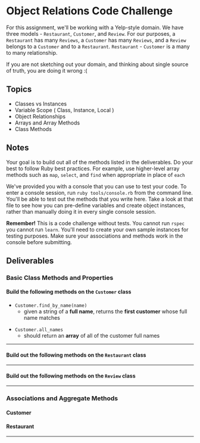 # Object Relations Code Challenge

For this assignment, we'll be working with a Yelp-style domain. We have three models - `Restaurant`, `Customer`, and `Review`.
For our purposes, a `Restaurant` has many `Reviews`, a `Customer` has many `Reviews`, and a `Review` belongs to a `Customer` and to a `Restaurant`.
`Restaurant` - `Customer` is a many to many relationship.

If you are not sketching out your domain, and thinking about single source of truth,
you are doing it wrong :(

## Topics

- Classes vs Instances
- Variable Scope ( Class, Instance, Local )
- Object Relationships
- Arrays and Array Methods
- Class Methods

## Notes

Your goal is to build out all of the methods listed in the deliverables. Do your best to follow Ruby best practices. For example, use higher-level array methods such as `map`, `select`, and `find` when appropriate in place of `each`

We've provided you with a console that you can use to test your code. To enter a console session, run `ruby tools/console.rb` from the command line. You'll be able to test out the methods that you write here. Take a look at that file to see how you can pre-define variables and create object instances, rather than manually doing it in every single console session.

**Remember!** This is a code challenge without tests. You cannot run `rspec` you cannot run `learn`. You'll need to create your own sample instances for testing purposes. Make sure your associations and methods work in the console before submitting.

## Deliverables

### Basic Class Methods and Properties

#### Build the following methods on the `Customer` class

<!-- - `Customer.all`
  - should return **all** of the customer instances -->
- `Customer.find_by_name(name)`
  - given a string of a **full name**, returns the **first customer** whose full name matches
<!-- - `Customer.find_all_by_first_name(name)`
  - given a string of a first name, returns an **array** containing all customers with that first name -->
- `Customer.all_names`
  - should return an **array** of all of the customer full names

---

#### Build out the following methods on the `Restaurant` class

<!-- - `Restaurant.all`
  - returns an array of all restaurants -->
<!-- - `Restaurant.find_by_name(name)` -->
  <!-- - given a string of restaurant name, returns the first restaurant that matches -->

---

#### Build out the following methods on the `Review` class

<!-- - `Review.all`
  - returns all of the reviews -->
<!-- - `Review#customer`
  - returns the customer object for that given review
  - Once a review is created, I should not be able to change the author -->
<!-- - `Review#restaurant`
  - returns the restaurant object for that given review
  - Once a review is created, I should not be able to change the restaurant -->
<!-- - `Review#rating`
  - returns the star rating for a restaurant. This should be an integer from 1-5 -->
<!-- - `Review#content`
  - returns the review content, as a string, for a particular review -->

---

### Associations and Aggregate Methods

#### Customer

<!-- - `Customer#add_review(restaurant, content, rating)`
  - given a **restaurant object**, some review content (as a string), and a star rating (as an integer), creates a new review and associates it with that customer and restaurant. -->
<!-- - `Customer#num_reviews`
  - Returns the total number of reviews that a customer has authored -->
<!-- - `Customer#restaurants`
  - Returns a **unique** array of all restaurants a customer has reviewed -->

#### Restaurant

<!-- - `Restaurant#customers`
  - Returns a **unique** list of all customers who have reviewed a particular restaurant. -->
<!-- - `Restaurant#reviews`
  - returns an array of all reviews for that restaurant -->
<!-- - `Restaurant#average_star_rating`
  - returns the average star rating for a restaurant based on its reviews
- `Restaurant#longest_review`
  - returns the longest review content for a given restaurant -->

---
